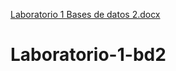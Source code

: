 [Laboratorio 1 Bases de datos 2.docx](https://github.com/juanmunoz22-bit/Laboratorio-1-bd2/files/7073946/Laboratorio.1.Bases.de.datos.2.docx)
# Laboratorio-1-bd2
